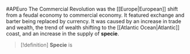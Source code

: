#APEuro 
The Commercial Revolution was the [[Europe|European]] shift from a feudal economy to commercial economy. It featured exchange and barter being replaced by currency. It was caused by an increase in trade and wealth, the trend of wealth shifting to the [[Atlantic Ocean|Atlantic]] coast, and an increase in the supply of **specie**.
>[!definition]
>**Specie** is 